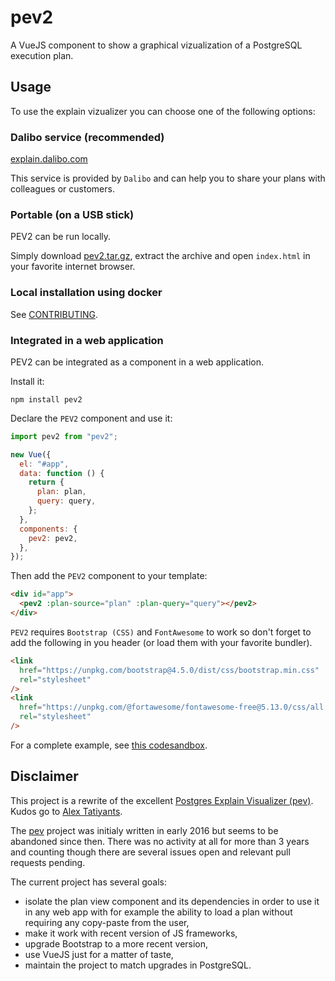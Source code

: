 # pev2

A VueJS component to show a graphical vizualization of a PostgreSQL execution plan.

## Usage

To use the explain vizualizer you can choose one of the following options:

### Dalibo service (recommended)

[explain.dalibo.com](https://explain.dalibo.com)

This service is provided by `Dalibo` and can help you to share your plans with
colleagues or customers.

### Portable (on a USB stick)

PEV2 can be run locally.

Simply download [pev2.tar.gz](https://github.com/dalibo/pev2/releases/latest),
extract the archive and open `index.html` in your favorite internet browser.

### Local installation using docker

See [CONTRIBUTING](https://github.com/dalibo/pev2/blob/master/CONTRIBUTING.md).

### Integrated in a web application

PEV2 can be integrated as a component in a web application.

Install it:

```
npm install pev2
```

Declare the `PEV2` component and use it:

```javascript
import pev2 from "pev2";

new Vue({
  el: "#app",
  data: function () {
    return {
      plan: plan,
      query: query,
    };
  },
  components: {
    pev2: pev2,
  },
});
```

Then add the `PEV2` component to your template:

```html
<div id="app">
  <pev2 :plan-source="plan" :plan-query="query"></pev2>
</div>
```

`PEV2` requires `Bootstrap (CSS)` and `FontAwesome` to work so don't forget to
add the following in you header (or load them with your favorite bundler).

```html
<link
  href="https://unpkg.com/bootstrap@4.5.0/dist/css/bootstrap.min.css"
  rel="stylesheet"
/>
<link
  href="https://unpkg.com/@fortawesome/fontawesome-free@5.13.0/css/all.css"
  rel="stylesheet"
/>
```

For a complete example, see [this codesandbox][codesandbox].

[pev]: https://github.com/AlexTatiyants/pev
[atatiyan]: https://github.com/AlexTatiyants
[codesandbox]: https://codesandbox.io/s/pev2-ry2dd
[demo]: https://dalibo.github.io/pev2
[explain.dali.bo]: https://explain.dalibo.com

## Disclaimer

This project is a rewrite of the excellent [Postgres Explain Visualizer
(pev)][pev]. Kudos go to [Alex Tatiyants][atatiyan].

The [pev][pev] project was initialy written in early 2016 but seems to be
abandoned since then. There was no activity at all for more than 3 years and
counting though there are several issues open and relevant pull requests
pending.

The current project has several goals:

- isolate the plan view component and its dependencies in order to use it in
  any web app with for example the ability to load a plan without requiring
  any copy-paste from the user,
- make it work with recent version of JS frameworks,
- upgrade Bootstrap to a more recent version,
- use VueJS just for a matter of taste,
- maintain the project to match upgrades in PostgreSQL.
